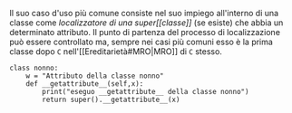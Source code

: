 Il suo caso d'uso più comune consiste nel suo impiego all'interno di una classe come _localizzatore di una super[[classe]]_ (se esiste) che abbia un determinato attributo.
Il punto di partenza del processo di localizzazione può essere controllato ma, sempre nei casi più comuni esso è la prima classe dopo `C` nell'[[Ereditarietà#MRO|MRO]] di `C` stesso.
```jupyter
class nonno:
    w = "Attributo della classe nonno"
    def __getattribute__(self,x):
        print("eseguo __getattribute__ della classe nonno")
        return super().__getattribute__(x)
```
